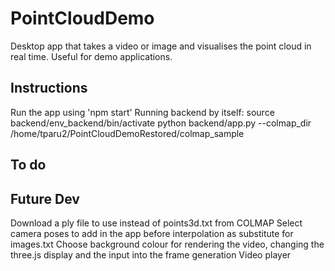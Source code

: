 # PointCloudDemo
Desktop app that takes a video or image and visualises the point cloud in real time. Useful for demo applications.

## Instructions
Run the app using 'npm start'
Running backend by itself: 
source backend/env_backend/bin/activate
python backend/app.py --colmap_dir /home/tparu2/PointCloudDemoRestored/colmap_sample

## To do

## Future Dev
Download a ply file to use instead of points3d.txt from COLMAP
Select camera poses to add in the app before interpolation as substitute for images.txt
Choose background colour for rendering the video, changing the three.js display and the input into the frame generation
Video player